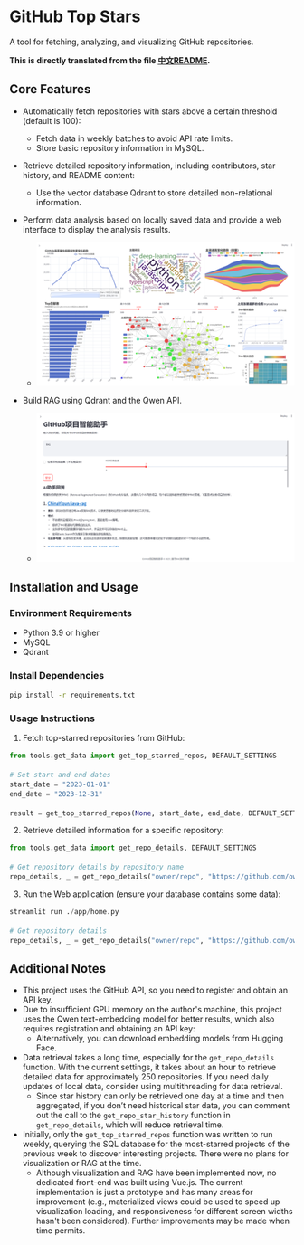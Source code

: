 # GitHub Top Stars

A tool for fetching, analyzing, and visualizing GitHub repositories.

**This is directly translated from the file [中文README](./README.md).**

## Core Features

- Automatically fetch repositories with stars above a certain threshold (default is 100):
    - Fetch data in weekly batches to avoid API rate limits.
    - Store basic repository information in MySQL.
- Retrieve detailed repository information, including contributors, star history, and README content:
    - Use the vector database Qdrant to store detailed non-relational information.
- Perform data analysis based on locally saved data and provide a web interface to display the analysis results.
    - ![Visualization](./images/visualization.png)

- Build RAG using Qdrant and the Qwen API.
    - ![RAG](./images/RAG.png)

## Installation and Usage

### Environment Requirements

- Python 3.9 or higher
- MySQL
- Qdrant

### Install Dependencies

```bash
pip install -r requirements.txt
```

### Usage Instructions

1. Fetch top-starred repositories from GitHub:
```python
from tools.get_data import get_top_starred_repos, DEFAULT_SETTINGS

# Set start and end dates
start_date = "2023-01-01"
end_date = "2023-12-31"

result = get_top_starred_repos(None, start_date, end_date, DEFAULT_SETTINGS)
```

2. Retrieve detailed information for a specific repository:
```python
from tools.get_data import get_repo_details, DEFAULT_SETTINGS

# Get repository details by repository name
repo_details, _ = get_repo_details("owner/repo", "https://github.com/owner/repo", DEFAULT_SETTINGS)
```

3. Run the Web application (ensure your database contains some data):
```python
streamlit run ./app/home.py

# Get repository details
repo_details, _ = get_repo_details("owner/repo", "https://github.com/owner/repo", DEFAULT_SETTINGS)
```

## Additional Notes

- This project uses the GitHub API, so you need to register and obtain an API key.
- Due to insufficient GPU memory on the author's machine, this project uses the Qwen text-embedding model for better results, which also requires registration and obtaining an API key:
    - Alternatively, you can download embedding models from Hugging Face.
- Data retrieval takes a long time, especially for the `get_repo_details` function. With the current settings, it takes about an hour to retrieve detailed data for approximately 250 repositories. If you need daily updates of local data, consider using multithreading for data retrieval.
    - Since star history can only be retrieved one day at a time and then aggregated, if you don’t need historical star data, you can comment out the call to the `get_repo_star_history` function in `get_repo_details`, which will reduce retrieval time.
- Initially, only the `get_top_starred_repos` function was written to run weekly, querying the SQL database for the most-starred projects of the previous week to discover interesting projects. There were no plans for visualization or RAG at the time.
    - Although visualization and RAG have been implemented now, no dedicated front-end was built using Vue.js. The current implementation is just a prototype and has many areas for improvement (e.g., materialized views could be used to speed up visualization loading, and responsiveness for different screen widths hasn't been considered). Further improvements may be made when time permits.

